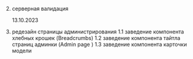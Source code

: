 2. серверная валидация

    13.10.2023

1. редезайн страницы администрирования
   1.1 заведение компонента хлебных крошек (Breadcrumbs)
   1.2 заведение компонента тайтла страниц админки (Admin page )
   1.3 заведение компонента карточки модели
